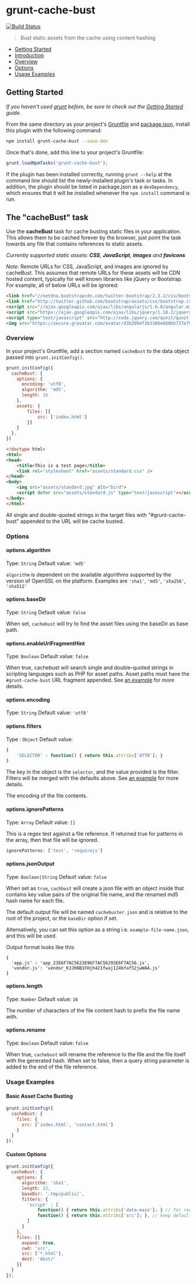 # grunt-cache-bust

[![Build Status](https://travis-ci.org/hollandben/grunt-cache-bust.png?branch=master)](https://travis-ci.org/hollandben/grunt-cache-bust)

> Bust static assets from the cache using content hashing

* [Getting Started](#getting-started)
* [Introduction](#the-cachebust-task)
* [Overview](#overview)
* [Options](#options)
* [Usage Examples](#usage-examples)

## Getting Started
_If you haven't used [grunt][] before, be sure to check out the [Getting Started][] guide._

From the same directory as your project's [Gruntfile][Getting Started] and [package.json][], install this plugin with the following command:

```bash
npm install grunt-cache-bust --save-dev
```

Once that's done, add this line to your project's Gruntfile:

```js
grunt.loadNpmTasks('grunt-cache-bust');
```

If the plugin has been installed correctly, running `grunt --help` at the command line should list the newly-installed plugin's task or tasks. In addition, the plugin should be listed in package.json as a `devDependency`, which ensures that it will be installed whenever the `npm install` command is run.

[grunt]: http://gruntjs.com/
[Getting Started]: https://github.com/gruntjs/grunt/blob/devel/docs/getting_started.md
[package.json]: https://npmjs.org/doc/json.html

## The "cacheBust" task

Use the **cacheBust** task for cache busting static files in your application. This allows them to be cached forever by the browser, just point the task towards any file that contains references to static assets.

_Currently supported static assets: **CSS**, **JavaScript**, **images** and **favicons**_

_Note:_ Remote URLs for CSS, JavaScript, and images are ignored by cacheBust.  This assumes that remote URLs for these assets will
be CDN hosted content, typically for well known libraries like jQuery or Bootstrap. For example, all of below URLs will be ignored:

```html
<link href="//netdna.bootstrapcdn.com/twitter-bootstrap/2.3.2/css/bootstrap-combined.min.css" rel="stylesheet">
<link href="http://twitter.github.com/bootstrap/assets/css/bootstrap.css" rel="stylesheet">
<script src="//ajax.googleapis.com/ajax/libs/angularjs/1.0.6/angular.min.js"></script>
<script src="https://ajax.googleapis.com/ajax/libs/jquery/1.10.2/jquery.min.js"></script>
<script type="text/javascript" src="http://code.jquery.com/qunit/qunit-1.12.0.js"></script>
<img src="https://secure.gravatar.com/avatar/d3b2094f1b3386e660bb737e797f5dcc?s=420" alt="test" />
```

### Overview
In your project's Gruntfile, add a section named `cacheBust` to the data object passed into `grunt.initConfig()`.

```js
grunt.initConfig({
  cacheBust: {
    options: {
      encoding: 'utf8',
      algorithm: 'md5',
      length: 16
    },
    assets: {
        files: [{
            src: ['index.html']
        }]
    }
  },
})
```

```html
<!doctype html>
<html>
<head>
    <title>This is a test page</title>
    <link rel="stylesheet" href="assets/standard.css" />
</head>
<body>
    <img src="assets/standard.jpg" alt="bird">
    <script defer src="assets/standard.js" type="text/javascript"></script>
</body>
</html>
```

All single and double-quoted strings in the target files with "#grunt-cache-bust" appended to the URL will be cache busted.

### Options

#### options.algorithm
Type: `String`
Default value: `'md5'`

`algorithm` is dependent on the available algorithms supported by the version of OpenSSL on the platform. Examples are `'sha1'`, `'md5'`, `'sha256'`, `'sha512'`

#### options.baseDir
Type: `String`
Default value: `false`

When set, `cachebust` will try to find the asset files using the baseDir as base path.

#### options.enableUrlFragmentHint

Type: `Boolean`
Default value: `false`

When true, cachebust will search single and double-quoted strings in scripting languages such as PHP for asset paths. Asset paths must have the `#grunt-cache-bust` URL fragment appended. See [an example](https://github.com/hollandben/grunt-cache-bust/blob/master/test/fixtures/enableUrlFragmentHint.php) for more details.

#### options.encoding
Type: `String`
Default value: `'utf8'`

#### options.filters
Type : `Object`
Default value:
```js
{
    'SELECTOR' : function() { return this.attribs['ATTR']; }
}
```

The key in the object is the `selector`, and the value provided is the filter. Filters will be merged with the defaults above. See [an example](https://github.com/hollandben/grunt-cache-bust/blob/master/tasks/cachebust.js#L39) for more details.

The encoding of the file contents.

#### options.ignorePatterns
Type: `Array`
Default value: `[]`

This is a regex test against a file reference. If returned true for patterns in the array, then that file will be ignored.

```js
ignorePatterns: ['test', 'requirejs']
```

#### options.jsonOutput
Type: `Boolean|String`
Default value: `false`

When set as `true`, `cachbust` will create a json file with an object inside that contains key value pairs of the original file name, and the renamed md5 hash name for each file.

The default output file will be named `cachebuster.json` and is relative to the root of the project, or the `baseDir` option if set.

Alternatively, you can set this option as a string i.e. `example-file-name.json`, and this will be used.

Output format looks like this:
```
{
  'app.js' : 'app_23E6F7AC5623E96F7AC56293E6F7AC56.js',
  'vendor.js': 'vendor_KJJKNB1FHjh421fwaj124bfaf52jwWAA.js'
}
```

#### options.length
Type: `Number`
Default value: `16`

The number of characters of the file content hash to prefix the file name with.

#### options.rename
Type: `Boolean`
Default value: `false`

When true, `cachebust` will rename the reference to the file and the file itself with the generated hash. When set to false, then a query string parameter is added to the end of the file reference.

### Usage Examples

#### Basic Asset Cache Busting

```js
grunt.initConfig({
  cacheBust: {
    files: {
      src: ['index.html', 'contact.html']
    }
  }
});
```

#### Custom Options

```js
grunt.initConfig({
  cacheBust: {
    options: {
      algorithm: 'sha1',
      length: 32,
      baseDir: '.tmp/public/',
      filters: {
        'script' : [
            function() { return this.attribs['data-main']; } // for requirejs mains.js
            function() { return this.attribs['src']; }, // keep default 'src' mapper
        ]
      }
    },
    files: [{
      expand: true,
      cwd: 'src',
      src: ['*.html'],
      dest: 'dest/'
    }]
  }
});
```
